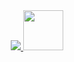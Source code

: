 <div align="center">
  <a href="https://play.google.com/store/apps/dev?id=5328728822471795130">
  <img src="https://user-images.githubusercontent.com/81938036/156921049-08b98951-88e4-4561-8b31-44a134f239a7.png">
  </a>
  
  
<a href="https://github.com/ClusterPleiades/KittenCare">
  <img src="https://user-images.githubusercontent.com/81938036/156919918-c1276a5a-65cd-4ee5-ace9-0c316d22074a.png" width="64" height="64">
</a>
  
</div>
